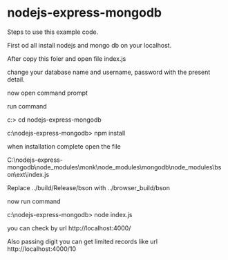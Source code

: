 # nodejs-express-mongodb
Steps to use this example code.

First od all install nodejs and mongo db on your localhost.

After copy this foler and open file index.js 

change your database name and username, password with the present detail.

now open command prompt

run command 

 c:\> cd nodejs-express-mongodb

 c:\nodejs-express-mongodb> npm install
 
when installation complete open the file 

C:\nodejs-express-mongodb\node_modules\monk\node_modules\mongodb\node_modules\bson\ext\index.js
 
Replace ../build/Release/bson with ../browser_build/bson


now run command 
 
  c:\nodejs-express-mongodb> node index.js
  
  you can check by url http://localhost:4000/
  
  Also passing digit you can get limited records like url  http://localhost:4000/10

